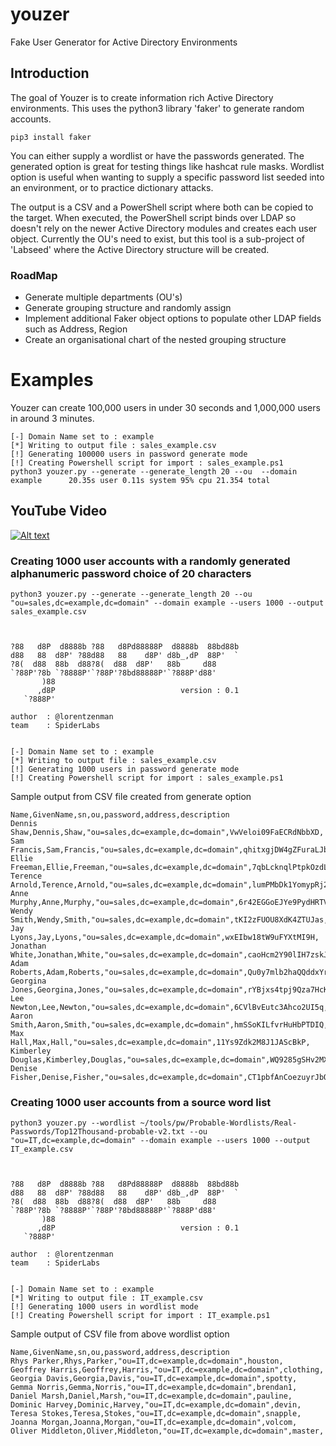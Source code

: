 # youzer
Fake User Generator for Active Directory Environments

## Introduction

The goal of Youzer is to create information rich Active Directory environments.
This uses the python3 library 'faker' to generate random accounts.
```
pip3 install faker
```

You can either supply a wordlist or have the passwords generated. The generated option is great for testing things like hashcat rule masks. Wordlist option is useful when wanting to supply a specific password list seeded into an environment, or to practice dictionary attacks.

The output is a CSV and a PowerShell script where both can be copied to the target. When executed, the PowerShell script binds over LDAP so doesn't rely on the newer Active Directory modules and creates each user object. Currently the OU's need to exist, but this tool is a sub-project of 'Labseed' where the Active Directory structure will be created.

### RoadMap

* Generate multiple departments (OU's)
* Generate grouping structure and randomly assign
* Implement additional Faker object options to populate other LDAP fields such as Address, Region
* Create an organisational chart of the nested grouping structure


# Examples

Youzer can create 100,000 users in under 30 seconds and 1,000,000 users in around 3 minutes.

```
[-] Domain Name set to : example
[*] Writing to output file : sales_example.csv
[!] Generating 100000 users in password generate mode
[!] Creating Powershell script for import : sales_example.ps1
python3 youzer.py --generate --generate_length 20 --ou  --domain example      20.35s user 0.11s system 95% cpu 21.354 total
```

## YouTube Video

[![Alt text](https://img.youtube.com/vi/DIdFxF814AA/0.jpg)](https://www.youtube.com/watch?v=DIdFxF814AA)



### Creating 1000 user accounts with a randomly generated alphanumeric password choice of 20 characters

```
python3 youzer.py --generate --generate_length 20 --ou "ou=sales,dc=example,dc=domain" --domain example --users 1000 --output sales_example.csv



?88   d8P  d8888b ?88   d8Pd88888P  d8888b  88bd88b
d88   88  d8P' ?88d88   88    d8P' d8b_,dP  88P'  `
?8(  d88  88b  d88?8(  d88  d8P'   88b     d88
`?88P'?8b `?8888P'`?88P'?8bd88888P'`?888P'd88'
       )88
      ,d8P                            version : 0.1
   `?888P'

author  : @lorentzenman
team    : SpiderLabs


[-] Domain Name set to : example
[*] Writing to output file : sales_example.csv
[!] Generating 1000 users in password generate mode
[!] Creating Powershell script for import : sales_example.ps1

```

Sample output from CSV file created from generate option

```
Name,GivenName,sn,ou,password,address,description
Dennis Shaw,Dennis,Shaw,"ou=sales,dc=example,dc=domain",VwVeloi09FaECRdNbbXD,
Sam Francis,Sam,Francis,"ou=sales,dc=example,dc=domain",qhitxgjDW4gZFuraLJbB,
Ellie Freeman,Ellie,Freeman,"ou=sales,dc=example,dc=domain",7qbLcknqlPtpkOzdLyw3,
Terence Arnold,Terence,Arnold,"ou=sales,dc=example,dc=domain",lumPMbDk1YomypRj26by,
Anne Murphy,Anne,Murphy,"ou=sales,dc=example,dc=domain",6r42EGGoEJYe9PydHRTV,
Wendy Smith,Wendy,Smith,"ou=sales,dc=example,dc=domain",tKI2zFUOU8XdK4ZTUJas,
Jay Lyons,Jay,Lyons,"ou=sales,dc=example,dc=domain",wxEIbw18tW9uFYXtMI9H,
Jonathan White,Jonathan,White,"ou=sales,dc=example,dc=domain",caoHcm2Y90lIH7zskJYr,
Adam Roberts,Adam,Roberts,"ou=sales,dc=example,dc=domain",Qu0y7mlb2haQQddxYrcN,
Georgina Jones,Georgina,Jones,"ou=sales,dc=example,dc=domain",rYBjxs4tpj9Qza7HcKYI,
Lee Newton,Lee,Newton,"ou=sales,dc=example,dc=domain",6CVlBvEutc3Ahco2UI5q,
Aaron Smith,Aaron,Smith,"ou=sales,dc=example,dc=domain",hmSSoKILfvrHuHbPTDIQ,
Max Hall,Max,Hall,"ou=sales,dc=example,dc=domain",11Ys9Zdk2M8J1JAScBkP,
Kimberley Douglas,Kimberley,Douglas,"ou=sales,dc=example,dc=domain",WQ9285gSHv2MXkwoLYlg,
Denise Fisher,Denise,Fisher,"ou=sales,dc=example,dc=domain",CT1pbfAnCoezuyrJbQX9,

```




### Creating 1000 user accounts from a source word list

```
python3 youzer.py --wordlist ~/tools/pw/Probable-Wordlists/Real-Passwords/Top12Thousand-probable-v2.txt --ou "ou=IT,dc=example,dc=domain" --domain example --users 1000 --output IT_example.csv



?88   d8P  d8888b ?88   d8Pd88888P  d8888b  88bd88b
d88   88  d8P' ?88d88   88    d8P' d8b_,dP  88P'  `
?8(  d88  88b  d88?8(  d88  d8P'   88b     d88
`?88P'?8b `?8888P'`?88P'?8bd88888P'`?888P'd88'
       )88
      ,d8P                            version : 0.1
   `?888P'

author  : @lorentzenman
team    : SpiderLabs


[-] Domain Name set to : example
[*] Writing to output file : IT_example.csv
[!] Generating 1000 users in wordlist mode
[!] Creating Powershell script for import : IT_example.ps1

```

Sample output of CSV file from above wordlist option

```
Name,GivenName,sn,ou,password,address,description
Rhys Parker,Rhys,Parker,"ou=IT,dc=example,dc=domain",houston,
Geoffrey Harris,Geoffrey,Harris,"ou=IT,dc=example,dc=domain",clothing,
Georgia Davis,Georgia,Davis,"ou=IT,dc=example,dc=domain",spotty,
Gemma Norris,Gemma,Norris,"ou=IT,dc=example,dc=domain",brendan1,
Daniel Marsh,Daniel,Marsh,"ou=IT,dc=example,dc=domain",pauline,
Dominic Harvey,Dominic,Harvey,"ou=IT,dc=example,dc=domain",devin,
Teresa Stokes,Teresa,Stokes,"ou=IT,dc=example,dc=domain",snapple,
Joanna Morgan,Joanna,Morgan,"ou=IT,dc=example,dc=domain",volcom,
Oliver Middleton,Oliver,Middleton,"ou=IT,dc=example,dc=domain",master,

```
